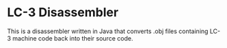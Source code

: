 # LC-3 Disassembler
This is a disassembler written in Java that converts .obj files containing LC-3 machine code back into their source code. 